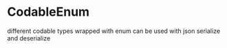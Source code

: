 # CodableEnum
 different codable types wrapped with enum can be used with json serialize and deserialize
